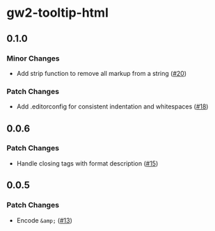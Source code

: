 # gw2-tooltip-html

## 0.1.0

### Minor Changes

- Add strip function to remove all markup from a string ([#20](https://github.com/GW2Treasures/gw2-tooltip-html/pull/20))

### Patch Changes

- Add .editorconfig for consistent indentation and whitespaces ([#18](https://github.com/GW2Treasures/gw2-tooltip-html/pull/18))

## 0.0.6

### Patch Changes

- Handle closing tags with format description ([#15](https://github.com/GW2Treasures/gw2-tooltip-html/pull/15))

## 0.0.5

### Patch Changes

- Encode `&amp;` ([#13](https://github.com/GW2Treasures/gw2-tooltip-html/pull/13))
